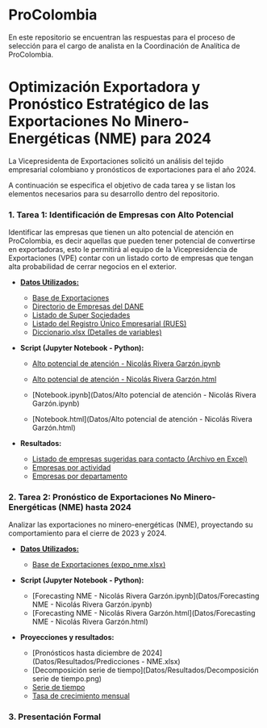 # ProColombia
En este repositorio se encuentran las respuestas para el proceso de selección para el cargo de analista en la Coordinación de Analítica de ProColombia.

# Optimización Exportadora y Pronóstico Estratégico de las Exportaciones No Minero-Energéticas (NME) para 2024

La Vicepresidenta de Exportaciones solicitó un análisis del tejido empresarial colombiano y pronósticos de exportaciones para el año 2024. 

A continuación se especifica el objetivo de cada tarea y se listan los elementos necesarios para su desarrollo dentro del repositorio.

### 1. Tarea 1: Identificación de Empresas con Alto Potencial

Identificar las empresas que tienen un alto potencial de atención en ProColombia, es decir aquellas que pueden tener potencial de convertirse en exportadoras, esto le permitirá al equipo de la Vicepresidencia de Exportaciones (VPE) contar con un listado corto de empresas que tengan alta probabilidad de cerrar negocios en el exterior.

- **[Datos Utilizados:](Datos)**
    - [Base de Exportaciones](Datos/Exportaciones.txt)
    - [Directorio de Empresas del DANE](Datos/Directorio_DANE.txt)
    - [Listado de Super Sociedades](Datos/Supersociedades.txt)
    - [Listado del Registro Único Empresarial (RUES)](Datos/RUES.txt)
    - [Diccionario.xlsx (Detalles de variables)](Datos/Diccionario.xlsx)

- **Script (Jupyter Notebook - Python):**
    - [Alto potencial de atención - Nicolás Rivera Garzón.ipynb]()
    - [Alto potencial de atención - Nicolás Rivera Garzón.html]()
 
    - [Notebook.ipynb](Datos/Alto potencial de atención -  Nicolás Rivera Garzón.ipynb)
    - [Notebook.html](Datos/Alto potencial de atención -  Nicolás Rivera Garzón.html)

- **Resultados:**
    - [Listado de empresas sugeridas para contacto (Archivo en Excel)](Datos/Resultados/Clientes)
    - [Empresas por actividad](Datos/Resultados/Empresas_por_actividad.png)
    - [Empresas por departamento](Datos/Resultados/Empresas_por_Dept.png)
    
### 2. Tarea 2: Pronóstico de Exportaciones No Minero-Energéticas (NME) hasta 2024

Analizar las exportaciones no minero-energéticas (NME), proyectando su comportamiento para el cierre de 2023 y 2024.

- **[Datos Utilizados:](Datos)**
    - [Base de Exportaciones (expo_nme.xlsx)](Datos/expo_nme.xlsx)

- **Script (Jupyter Notebook - Python):**
    - [Forecasting NME -  Nicolás Rivera Garzón.ipynb](Datos/Forecasting NME -  Nicolás Rivera Garzón.ipynb)
    - [Forecasting NME -  Nicolás Rivera Garzón.html](Datos/Forecasting NME -  Nicolás Rivera Garzón.html)

- **Proyecciones y resultados:**
    - [Pronósticos hasta diciembre de 2024](Datos/Resultados/Predicciones - NME.xlsx)
    - [Decomposición serie de tiempo](Datos/Resultados/Decomposición serie de tiempo.png)
    - [Serie de tiempo](Datos/Resultados/Exportaciones.png)
    - [Tasa de crecimiento mensual](Datos/Resultados/Tasa.png)

### 3. Presentación Formal





